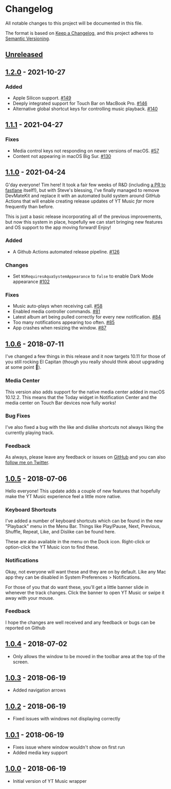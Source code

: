 # Changelog
All notable changes to this project will be documented in this file.

The format is based on [Keep a Changelog](https://keepachangelog.com/en/1.0.0/),
and this project adheres to [Semantic Versioning](https://semver.org/spec/v2.0.0.html).

## [Unreleased]

## [1.2.0] - 2021-10-27

### Added

* Apple Silicon support. [#149](https://github.com/steve228uk/YouTube-Music/pull/149)
* Deeply integrated support for Touch Bar on MacBook Pro. [#146](https://github.com/steve228uk/YouTube-Music/pull/146)
* Alternative global shortcut keys for controlling music playback. [#140](https://github.com/steve228uk/YouTube-Music/pull/140)

## [1.1.1] - 2021-04-27

### Fixes

* Media control keys not responding on newer versions of macOS. [#57](https://github.com/steve228uk/YouTube-Music/pull/57)
* Content not appearing in macOS Big Sur. [#130](https://github.com/steve228uk/YouTube-Music/pull/130)

## [1.1.0] - 2021-04-24

G'day everyone! Tim here! It took a fair few weeks of R&D (including [a PR to fastlane](https://github.com/fastlane/fastlane/pull/18496) itself!), but with Steve's blessing, I've finally managed to remove DevMateKit and replace it with an automated build system around GitHub Actions that will enable creating release updates of YT Music *far* more frequently than before.

This is just a basic release incorporating all of the previous improvements, but now this system in place, hopefully we can start bringing new features and OS support to the app moving forward! Enjoy!

### Added

* A Github Actions automated release pipeline. [#126](https://github.com/steve228uk/YouTube-Music/pull/126)

### Changes

* Set `NSRequiresAquaSystemAppearance` to `false` to enable Dark Mode appearance [#102](https://github.com/steve228uk/YouTube-Music/pull/102)

### Fixes

* Music auto-plays when receiving call. [#58](https://github.com/steve228uk/YouTube-Music/pull/58)
* Enabled media controller commands. [#81](https://github.com/steve228uk/YouTube-Music/pull/81)
* Latest album art being pulled correctly for every new notification. [#84](https://github.com/steve228uk/YouTube-Music/pull/84)
* Too many notifications appearing too often. [#85](https://github.com/steve228uk/YouTube-Music/pull/85)
* App crashes when resizing the window. [#87](https://github.com/steve228uk/YouTube-Music/pull/87)

## [1.0.6] - 2018-07-11

I've changed a few things in this release and it now targets 10.11 for those of you still rocking El Capitan (though you really should think about upgrading at some point 🤭).

### Media Center

This version also adds support for the native media center added in macOS 10.12.2. This means that the Today widget in Notification Center and the media center on Touch Bar devices now fully works!

### Bug Fixes

I've also fixed a bug with the like and dislike shortcuts not always liking the currently playing track.

### Feedback

As always, please leave any feedback or issues on [GitHub](https://github.com/steve228uk/youtube-music) and you can also [follow me on Twitter](https://twitter.com/steve228uk).

## [1.0.5] - 2018-07-06

Hello everyone! This update adds a couple of new features that hopefully make the YT Music experience feel a little more native.

### Keyboard Shortcuts

I've added a number of keyboard shortcuts which can be found in the new "Playback" menu in the Menu Bar. Things like Play/Pause, Next, Previous, Shuffle, Repeat, Like, and Dislike can be found here.

These are also available in the menu on the Dock icon. Right-click or option-click the YT Music icon to find these.

### Notifications

Okay, not everyone will want these and they are on by default. Like any Mac app they can be disabled in System Preferences > Notifications.

For those of you that do want these, you'll get a little banner slide in whenever the track changes. Click the banner to open YT Music or swipe it away with your mouse.

### Feedback

I hope the changes are well received and any feedback or bugs can be reported on Github

## [1.0.4] - 2018-07-02

* Only allows the window to be moved in the toolbar area at the top of the screen.

## [1.0.3] - 2018-06-19

* Added navigation arrows

## [1.0.2] - 2018-06-19

* Fixed issues with windows not displaying correctly

## [1.0.1] - 2018-06-19

* Fixes issue where window wouldn't show on first run
* Added media key support

## [1.0.0] - 2018-06-19

* Initial version of YT Music wrapper

[Unreleased]: https://github.com/steve228uk/YouTube-Music/compare/1.2.0...HEAD
[1.2.0]: https://github.com/steve228uk/YouTube-Music/compare/1.1.1...1.2.0
[1.1.1]: https://github.com/steve228uk/YouTube-Music/compare/1.1.0...1.1.1
[1.1.0]: https://github.com/steve228uk/YouTube-Music/compare/1.0.6...1.1.0
[1.0.6]: https://github.com/steve228uk/YouTube-Music/compare/1.0.5...1.0.6
[1.0.5]: https://github.com/steve228uk/YouTube-Music/compare/1.0.4...1.0.5
[1.0.4]: https://github.com/steve228uk/YouTube-Music/compare/1.0.3...1.0.4
[1.0.3]: https://github.com/steve228uk/YouTube-Music/compare/1.0.2...1.0.3
[1.0.2]: https://github.com/steve228uk/YouTube-Music/compare/1.0.1...1.0.2
[1.0.1]: https://github.com/steve228uk/YouTube-Music/compare/1.0.0...1.0.1
[1.0.0]: https://github.com/steve228uk/YouTube-Music/releases/tag/1.0.0
